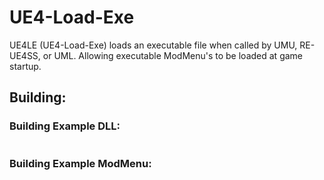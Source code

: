 # UE4-Load-Exe
UE4LE (UE4-Load-Exe) loads an executable file when called by UMU, RE-UE4SS, or UML. Allowing executable ModMenu's to be loaded at game startup.



## Building:
### Building Example DLL:
```

```
### Building Example ModMenu:
```

```
